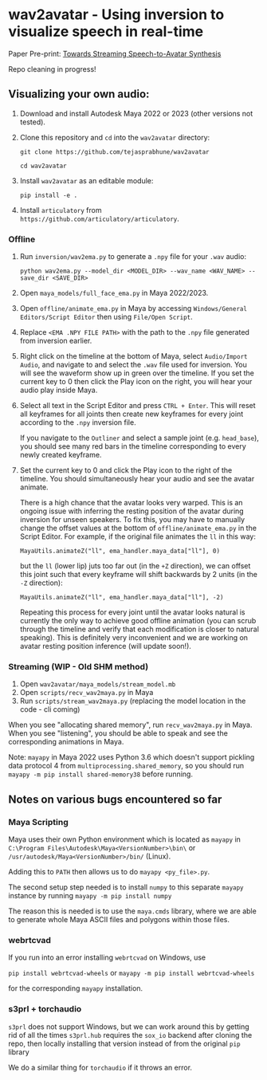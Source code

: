 # wav2avatar - Using inversion to visualize speech in real-time

Paper Pre-print: [Towards Streaming Speech-to-Avatar Synthesis](https://cmsworkshops.com/ICASSP2024/Papers/Uploads/Proposals/PaperNum/7682/20230914063600_437098_7682.pdf)

Repo cleaning in progress!

## Visualizing your own audio:

1. Download and install Autodesk Maya 2022 or 2023 (other versions not 
tested).

1. Clone this repository and `cd` into the `wav2avatar` directory:

    ```
    git clone https://github.com/tejasprabhune/wav2avatar

    cd wav2avatar
    ```

1. Install `wav2avatar` as an editable module:

    ```
    pip install -e .
    ```

1. Install `articulatory` from `https://github.com/articulatory/articulatory`.

### Offline

1. Run `inversion/wav2ema.py` to generate a `.npy` file for your `.wav` audio:

    ```
    python wav2ema.py --model_dir <MODEL_DIR> --wav_name <WAV_NAME> --save_dir <SAVE_DIR>
    ```

1. Open `maya_models/full_face_ema.py` in Maya 2022/2023.

1. Open `offline/animate_ema.py` in Maya by accessing `Windows/General Editors/Script Editor` then using `File/Open Script`.

1. Replace `<EMA .NPY FILE PATH>` with the path to the `.npy` file generated from inversion earlier.

1. Right click on the timeline at the bottom of Maya, select `Audio/Import Audio`, and navigate to and select the `.wav` file used for inversion. You will see the waveform show up in green over the timeline. If you set the current key to 0 then click the Play icon on the right, you will hear your audio play inside Maya.

1. Select all text in the Script Editor and press `CTRL + Enter`. This will reset all keyframes for all joints then create new keyframes for every joint according to the `.npy` inversion file.

    If you navigate to the `Outliner` and select a sample joint (e.g. `head_base`), you should see many red bars in the timeline corresponding to every newly created keyframe.

1. Set the current key to 0 and click the Play icon to the right of the timeline. You should simultaneously hear your audio and see the avatar animate.

    There is a high chance that the avatar looks very warped. This is an ongoing issue with inferring the resting position of the avatar during inversion for unseen speakers. To fix this, you may have to manually change the offset values at the bottom of
    `offline/animate_ema.py` in the Script Editor. For example, if the original file animates the `ll` in this way:

    ```
    MayaUtils.animateZ("ll", ema_handler.maya_data["ll"], 0)
    ```

    but the `ll` (lower lip) juts too far out (in the `+Z` direction), we can offset this joint such that every keyframe will shift backwards by 2 units (in the `-Z` direction):

    ```
    MayaUtils.animateZ("ll", ema_handler.maya_data["ll"], -2)
    ```

    Repeating this process for every joint until the avatar looks natural is currently the only way to achieve good offline animation (you can scrub through the timeline and verify that each modification is closer to natural speaking). This is definitely very inconvenient and we are working on avatar resting position inference (will update soon!).

### Streaming (WIP - Old SHM method)

1. Open `wav2avatar/maya_models/stream_model.mb`
2. Open `scripts/recv_wav2maya.py` in Maya
3. Run `scripts/stream_wav2maya.py` (replacing the model location in the code - cli coming)

When you see "allocating shared memory", run
`recv_wav2maya.py` in Maya. When you see "listening", you should be able to
speak and see the corresponding animations in Maya.

Note: `mayapy` in Maya 2022 uses Python 3.6 which doesn't support pickling
data protocol 4 from `multiprocessing.shared_memory`, so you should run
`mayapy -m pip install shared-memory38` before running.


## Notes on various bugs encountered so far

### Maya Scripting

Maya uses their own Python environment which is located as `mayapy` in 
`C:\Program Files\Autodesk\Maya<VersionNumber>\bin\` or 
`/usr/autodesk/Maya<VersionNumber>/bin/` (Linux).

Adding this to `PATH` then allows us to do `mayapy <py_file>.py`.

The second setup step needed is to install `numpy` to this separate `mayapy`
instance by running `mayapy -m pip install numpy`

The reason this is needed is to use the `maya.cmds` library, where we are able
to generate whole Maya ASCII files and polygons within those files.

### webrtcvad

If you run into an error installing `webrtcvad` on Windows, use

`pip install webrtcvad-wheels` or `mayapy -m pip install webrtcvad-wheels`

for the corresponding `mayapy` installation.

### s3prl + torchaudio

`s3prl` does not support Windows, but we can work around this by getting
rid of all the times `s3prl.hub` requires the `sox_io` backend after cloning
the repo, then locally installing that version instead of from the original
`pip` library

We do a similar thing for `torchaudio` if it throws an error.